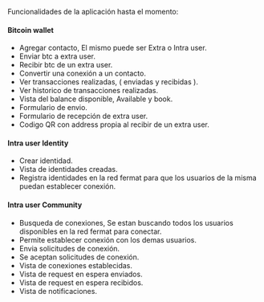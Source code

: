 
Funcionalidades de la aplicación hasta el momento:

#### Bitcoin wallet

* Agregar contacto, El mismo puede ser Extra o Intra user.
* Enviar btc a extra user.
* Recibir btc de un extra user.
* Convertir una conexión a un contacto.
* Ver transacciones realizadas, ( enviadas y recibidas ).
* Ver historico de transacciones realizadas.
* Vista del balance disponible, Available y book.
* Formulario de envio.
* Formulario de recepción de extra user.
* Codigo QR con address propia al recibir de un extra user.



#### Intra user Identity

* Crear identidad.
* Vista de identidades creadas.
* Registra identidades en la red fermat para que los usuarios de la misma puedan establecer conexión.

#### Intra user Community

* Busqueda de conexiones, Se estan buscando todos los usuarios disponibles en la red fermat para conectar.
* Permite establecer conexión con los demas usuarios.
* Envia solicitudes de conexión.
* Se aceptan solicitudes de conexión.
* Vista de conexiones establecidas.
* Vista de request en espera enviados.
* Vista de request en espera recibidos.
* Vista de notificaciones.
